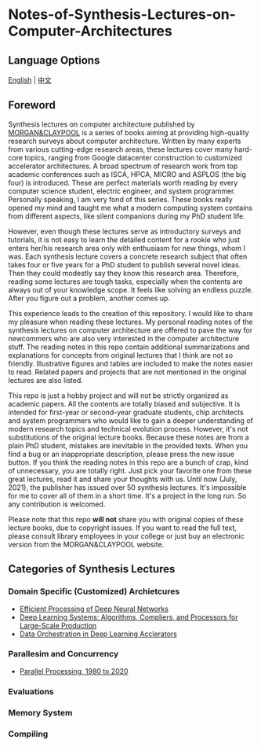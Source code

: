 # Notes-of-Synthesis-Lectures-on-Computer-Architectures

## Language Options

[English](/REDAME.md) | [中文](/Chinese/README.md)

## Foreword

Synthesis lectures on computer architecture published by [MORGAN&CLAYPOOL](https://www.morganclaypool.com/toc/cac/1/1) is a series of books aiming at providing high-quality research surveys about computer architecture. Written by many experts from various cutting-edge research areas, these lectures cover many hard-core topics, ranging from Google datacenter construction to customized accelerator architectures. A broad spectrum of research work from top academic conferences such as ISCA, HPCA, MICRO and ASPLOS (the big four) is introduced. These are perfect materials worth reading by every computer science student, electric engineer, and system programmer. Personally speaking, I am very fond of this series. These books really opened my mind and taught me what a modern computing system contains from different aspects, like silent companions during my PhD student life.   

However, even though these lectures serve as introductory surveys and tutorials, it is not easy to learn the detailed content for a rookie who just enters her/his research area only with enthusiasm for new things, whom I was. Each synthesis lecture covers a concrete research subject that often takes four or five years for a PhD student to publish several novel ideas. Then they could modestly say they know this research area. Therefore, reading some lectures are tough tasks, especially when the contents are always out of your knowledge scope. It feels like solving an endless puzzle. After you figure out a problem, another comes up.  

This experience leads to the creation of this repository. I would like to share my pleasure when reading these lectures. My personal reading notes of the synthesis lectures on computer architecture are offered to pave the way for newcommers who are also very interested in the computer architecture stuff. The reading notes in this repo contain additional summarizations and explanations for concepts from original lectures that I think are not so friendly. Illustrative figures and tables are included to make the notes easier to read. Related papers and projects that are not mentioned in the original lectures are also listed. 


This repo is just a hobby project and will not be strictly organized as academic papers.  All the contents are totally biased and subjective. 
It is intended for first-year or second-year graduate students, chip architects and system programmers who would like to gain a deeper understanding of modern research topics and technical evolution process. However, it's not substitutions of the original lecture books. Because these notes are from a plain PhD student, mistakes are inevitable in the provided texts. When you find a bug or an inappropriate description, please press the new issue button. If you think the reading notes in this repo are a bunch of crap, kind of unnecessary, you are totally right. Just pick your favorite one from these great lectures, read it and share your thoughts with us. Until now (July, 2021), the publisher has issued over 50 synthesis lectures. It's impossible for me to cover all of them in a short time. It's a project in the long run. So any contribution is welcomed.

Please note that this repo __will not__ share you with original copies of these lecture books, due to copyright issues. If you want to read the full text, please consult library employees in your college or just buy an electronic version from the MORGAN&CLAYPOOL website.


## Categories of Synthesis Lectures

### Domain Specific (Customized) Archietcures
- [Efficient Processing of Deep Neural Networks ](./Efficient_Processing_of_Deep_Neural_Networks.md)
- [Deep Learning Systems: Algorithms, Compliers, and Processors for Large-Scale Production](./Deep_Learning_Systems_Algorithms_Compliers_and_Processors_for_Large-Scale_Production.md)
- [Data Orchestration in Deep Learning Acclerators](./)


### Parallesim and Concurrency
- [Parallel Processing, 1980 to 2020](Parallel_Processing_1980_2020.md)

### Evaluations

### Memory System

### Compiling

### 


